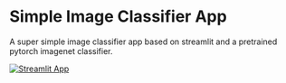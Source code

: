 # Simple Image Classifier App

A super simple image classifier app based on streamlit and a pretrained pytorch imagenet classifier.

[![Streamlit App](https://static.streamlit.io/badges/streamlit_badge_black_white.svg)](https://jonasloos2-simple-image-classifier-app-app-znsq1q.streamlitapp.com/)
